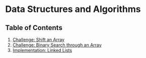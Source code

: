 # Data Structures and Algorithms

## Table of Contents

1. [Challenge: Shift an Array](https://github.com/CClemensJr/data-structures-and-algorithms/tree/master/Challenges/shiftArray)
2. [Challenge: Binary Search through an Array](https://github.com/CClemensJr/data-structures-and-algorithms/tree/master/Challenges/binarySearchArray)
3. [Implementation: Linked Lists](https://github.com/CClemensJr/data-structures-and-algorithms/tree/master/Implementation/linkedList)
